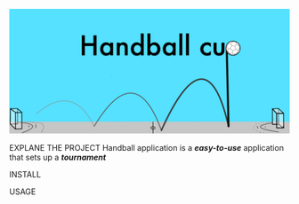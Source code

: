 ![HandballCupLogo](finalprod/src/main/resources/edu/ntnu/idatt1002/g106/handballapp/finalprod/TournamentPictures/Handball_Cup_Logo.png)

EXPLANE THE PROJECT
Handball application is a ***easy-to-use*** application that sets up a ***tournament***

INSTALL

USAGE

